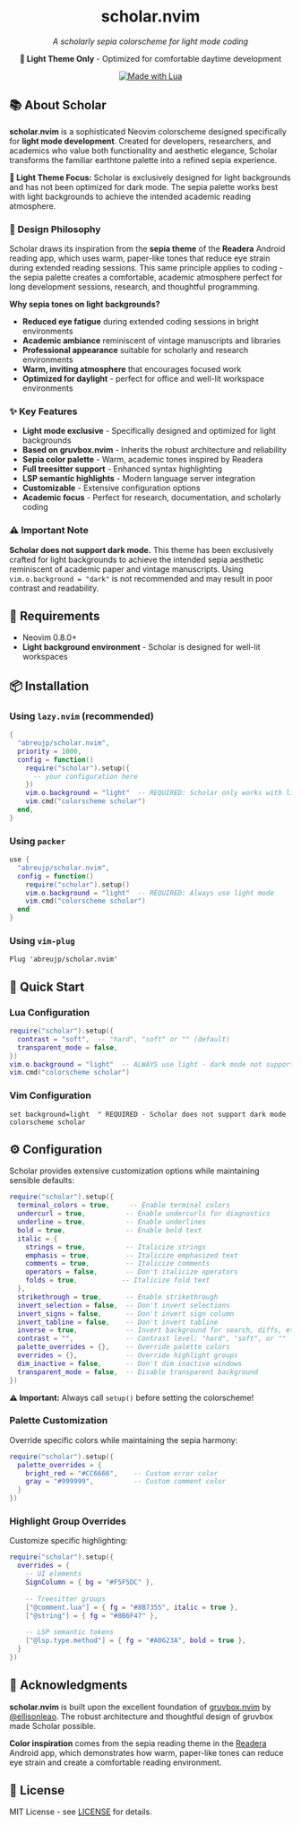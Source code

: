 <div align="center">
      <h1>scholar.nvim</h1>
      <p><em>A scholarly sepia colorscheme for light mode coding</em></p>
      <p><strong>🌅 Light Theme Only</strong> - Optimized for comfortable daytime development</p>
</div>

<p align="center"> 
      <a href="#"><img alt="Made with Lua" src="https://img.shields.io/badge/Made%20with%20Lua-blueviolet.svg?style=for-the-badge&logo=lua" style="vertical-align:center" /></a>
</p>

## 📚 About Scholar

**scholar.nvim** is a sophisticated Neovim colorscheme designed specifically for **light mode development**. Created for developers, researchers, and academics who value both functionality and aesthetic elegance, Scholar transforms the familiar earthtone palette into a refined sepia experience.

**🌅 Light Theme Focus:** Scholar is exclusively designed for light backgrounds and has not been optimized for dark mode. The sepia palette works best with light backgrounds to achieve the intended academic reading atmosphere.

### 🎨 Design Philosophy

Scholar draws its inspiration from the **sepia theme** of the **Readera** Android reading app, which uses warm, paper-like tones that reduce eye strain during extended reading sessions. This same principle applies to coding - the sepia palette creates a comfortable, academic atmosphere perfect for long development sessions, research, and thoughtful programming.

**Why sepia tones on light backgrounds?**
- **Reduced eye fatigue** during extended coding sessions in bright environments
- **Academic ambiance** reminiscent of vintage manuscripts and libraries  
- **Professional appearance** suitable for scholarly and research environments
- **Warm, inviting atmosphere** that encourages focused work
- **Optimized for daylight** - perfect for office and well-lit workspace environments

### ✨ Key Features

- **Light mode exclusive** - Specifically designed and optimized for light backgrounds
- **Based on gruvbox.nvim** - Inherits the robust architecture and reliability
- **Sepia color palette** - Warm, academic tones inspired by Readera
- **Full treesitter support** - Enhanced syntax highlighting
- **LSP semantic highlights** - Modern language server integration
- **Customizable** - Extensive configuration options
- **Academic focus** - Perfect for research, documentation, and scholarly coding

### ⚠️ Important Note

**Scholar does not support dark mode.** This theme has been exclusively crafted for light backgrounds to achieve the intended sepia aesthetic reminiscent of academic paper and vintage manuscripts. Using `vim.o.background = "dark"` is not recommended and may result in poor contrast and readability.

## 🔧 Requirements

- Neovim 0.8.0+
- **Light background environment** - Scholar is designed for well-lit workspaces

## 📦 Installation

### Using `lazy.nvim` (recommended)

```lua
{
  "abreujp/scholar.nvim",
  priority = 1000,
  config = function()
    require("scholar").setup({
      -- your configuration here
    })
    vim.o.background = "light"  -- REQUIRED: Scholar only works with light mode
    vim.cmd("colorscheme scholar")
  end,
}
```

### Using `packer`

```lua
use {
  "abreujp/scholar.nvim",
  config = function()
    require("scholar").setup()
    vim.o.background = "light"  -- REQUIRED: Always use light mode
    vim.cmd("colorscheme scholar")
  end
}
```

### Using `vim-plug`

```vim
Plug 'abreujp/scholar.nvim'
```

## 🚀 Quick Start

### Lua Configuration

```lua
require("scholar").setup({
  contrast = "soft",  -- "hard", "soft" or "" (default)
  transparent_mode = false,
})
vim.o.background = "light"  -- ALWAYS use light - dark mode not supported
vim.cmd("colorscheme scholar")
```

### Vim Configuration

```vim
set background=light  " REQUIRED - Scholar does not support dark mode
colorscheme scholar
```

## ⚙️ Configuration

Scholar provides extensive customization options while maintaining sensible defaults:

```lua
require("scholar").setup({
  terminal_colors = true,     -- Enable terminal colors
  undercurl = true,          -- Enable undercurls for diagnostics
  underline = true,          -- Enable underlines
  bold = true,               -- Enable bold text
  italic = {
    strings = true,          -- Italicize strings
    emphasis = true,         -- Italicize emphasized text
    comments = true,         -- Italicize comments
    operators = false,       -- Don't italicize operators
    folds = true,           -- Italicize fold text
  },
  strikethrough = true,      -- Enable strikethrough
  invert_selection = false,  -- Don't invert selections
  invert_signs = false,      -- Don't invert sign column
  invert_tabline = false,    -- Don't invert tabline
  inverse = true,            -- Invert background for search, diffs, etc.
  contrast = "",             -- Contrast level: "hard", "soft", or ""
  palette_overrides = {},    -- Override palette colors
  overrides = {},            -- Override highlight groups
  dim_inactive = false,      -- Don't dim inactive windows
  transparent_mode = false,  -- Disable transparent background
})
```

**⚠️ Important:** Always call `setup()` before setting the colorscheme!

### Palette Customization

Override specific colors while maintaining the sepia harmony:

```lua
require("scholar").setup({
  palette_overrides = {
    bright_red = "#CC6666",    -- Custom error color
    gray = "#999999",          -- Custom comment color
  }
})
```

### Highlight Group Overrides

Customize specific highlighting:

```lua
require("scholar").setup({
  overrides = {
    -- UI elements
    SignColumn = { bg = "#F5F5DC" },
    
    -- Treesitter groups
    ["@comment.lua"] = { fg = "#8B7355", italic = true },
    ["@string"] = { fg = "#8B6F47" },
    
    -- LSP semantic tokens
    ["@lsp.type.method"] = { fg = "#A0623A", bold = true },
  }
})
```

## 🎨 Acknowledgments

**scholar.nvim** is built upon the excellent foundation of [gruvbox.nvim](https://github.com/ellisonleao/gruvbox.nvim) by [@ellisonleao](https://github.com/ellisonleao). The robust architecture and thoughtful design of gruvbox made Scholar possible.

**Color inspiration** comes from the sepia reading theme in the [Readera](https://play.google.com/store/apps/details?id=org.readera) Android app, which demonstrates how warm, paper-like tones can reduce eye strain and create a comfortable reading environment.

## 📄 License

MIT License - see [LICENSE](LICENSE) for details.
